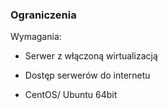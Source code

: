﻿### Ograniczenia

Wymagania:

* Serwer z włączoną wirtualizacją

* Dostęp serwerów do internetu

* CentOS/ Ubuntu 64bit
